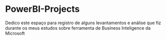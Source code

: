 # PowerBI-Projects
Dedico este espaço para registro de alguns levantamentos e análise que fiz durante os meus estudos sobre ferramenta de Business Inteligence da Microsoft
